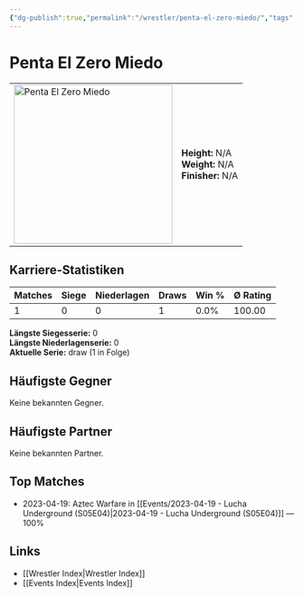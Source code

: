 ```yaml
---
{"dg-publish":true,"permalink":"/wrestler/penta-el-zero-miedo/","tags":["wrestler"],"noteIcon":"","created":"2025-08-11T09:33:20.489+02:00"}
---
```



# Penta El Zero Miedo

<table>
<tr>
<td><img src="Penta El Zero Miedo.png" width="280" alt="Penta El Zero Miedo"></td>
<td>
<b>Height:</b> N/A<br>
<b>Weight:</b> N/A<br>
<b>Finisher:</b> N/A<br>
</td>
</tr>
</table>

## Karriere-Statistiken

| Matches | Siege | Niederlagen | Draws | Win % | Ø Rating |
|---------|-------|-------------|-------|-------|-----------|
| 1 | 0 | 0 | 1 | 0.0% | 100.00 |

**Längste Siegesserie:** 0<br>**Längste Niederlagenserie:** 0<br>**Aktuelle Serie:** draw (1 in Folge)


## Häufigste Gegner
Keine bekannten Gegner.

## Häufigste Partner
Keine bekannten Partner.

## Top Matches
- 2023-04-19: Aztec Warfare in [[Events/2023-04-19 - Lucha Underground (S05E04)\|2023-04-19 - Lucha Underground (S05E04)]] — 100%

## Links
- [[Wrestler Index\|Wrestler Index]]
- [[Events Index\|Events Index]]
